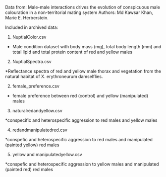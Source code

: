 
Data from: Male-male interactions drives the evolution of conspicuous male colouration in a non-territorial mating system 
Authors: Md Kawsar Khan, Marie E. Herberstein. 


Included in archived data:

1. NuptialColor.csv

* Male condition dataset with body mass (mg), total body length (mm) and total lipid and total protein content of red and yellow males 

2. NuptialSpectra.csv

*Reflectance spectra of red and yellow male thorax and vegetation from the natural habitat of X. erythroneurum damselflies.

2. female_preference.csv

* female preference between red (control) and yellow (manipulated) males

3. naturalredandyellow.csv

*conspecific and heterospecific aggression to red males and yellow males

4. redandmanipulatedred.csv

*conspefic and heterospecific aggression to red males and manipulated (painted yellow) red males  

5. yellow and manipulatedyellow.csv

*conspefic and heterospecific aggression to yellow males and manipulated (painted red) red males  
